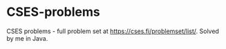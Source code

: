 # CSES-problems
CSES problems - full problem set at https://cses.fi/problemset/list/.
Solved by me in Java.
